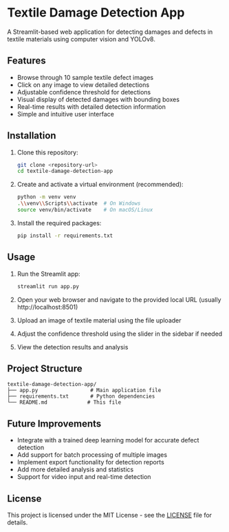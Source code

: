 # Textile Damage Detection App

A Streamlit-based web application for detecting damages and defects in textile materials using computer vision and YOLOv8.

## Features

- Browse through 10 sample textile defect images
- Click on any image to view detailed detections
- Adjustable confidence threshold for detections
- Visual display of detected damages with bounding boxes
- Real-time results with detailed detection information
- Simple and intuitive user interface

## Installation

1. Clone this repository:
   ```bash
   git clone <repository-url>
   cd textile-damage-detection-app
   ```

2. Create and activate a virtual environment (recommended):
   ```bash
   python -m venv venv
   .\\venv\\Scripts\\activate  # On Windows
   source venv/bin/activate    # On macOS/Linux
   ```

3. Install the required packages:
   ```bash
   pip install -r requirements.txt
   ```

## Usage

1. Run the Streamlit app:
   ```bash
   streamlit run app.py
   ```

2. Open your web browser and navigate to the provided local URL (usually http://localhost:8501)

3. Upload an image of textile material using the file uploader

4. Adjust the confidence threshold using the slider in the sidebar if needed

5. View the detection results and analysis

## Project Structure

```
textile-damage-detection-app/
├── app.py                 # Main application file
├── requirements.txt       # Python dependencies
└── README.md             # This file
```

## Future Improvements

- Integrate with a trained deep learning model for accurate defect detection
- Add support for batch processing of multiple images
- Implement export functionality for detection reports
- Add more detailed analysis and statistics
- Support for video input and real-time detection

## License

This project is licensed under the MIT License - see the [LICENSE](LICENSE) file for details.
